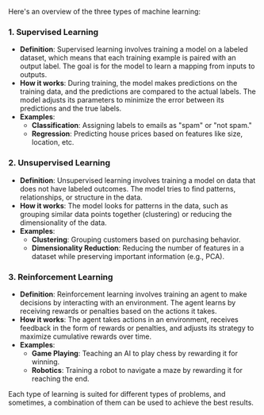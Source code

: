 Here's an overview of the three types of machine learning:

### 1. **Supervised Learning**
- **Definition**: Supervised learning involves training a model on a labeled dataset, which means that each training example is paired with an output label. The goal is for the model to learn a mapping from inputs to outputs.
- **How it works**: During training, the model makes predictions on the training data, and the predictions are compared to the actual labels. The model adjusts its parameters to minimize the error between its predictions and the true labels.
- **Examples**:
  - **Classification**: Assigning labels to emails as "spam" or "not spam."
  - **Regression**: Predicting house prices based on features like size, location, etc.
  
### 2. **Unsupervised Learning**
- **Definition**: Unsupervised learning involves training a model on data that does not have labeled outcomes. The model tries to find patterns, relationships, or structure in the data.
- **How it works**: The model looks for patterns in the data, such as grouping similar data points together (clustering) or reducing the dimensionality of the data.
- **Examples**:
  - **Clustering**: Grouping customers based on purchasing behavior.
  - **Dimensionality Reduction**: Reducing the number of features in a dataset while preserving important information (e.g., PCA).

### 3. **Reinforcement Learning**
- **Definition**: Reinforcement learning involves training an agent to make decisions by interacting with an environment. The agent learns by receiving rewards or penalties based on the actions it takes.
- **How it works**: The agent takes actions in an environment, receives feedback in the form of rewards or penalties, and adjusts its strategy to maximize cumulative rewards over time.
- **Examples**:
  - **Game Playing**: Teaching an AI to play chess by rewarding it for winning.
  - **Robotics**: Training a robot to navigate a maze by rewarding it for reaching the end.

Each type of learning is suited for different types of problems, and sometimes, a combination of them can be used to achieve the best results.